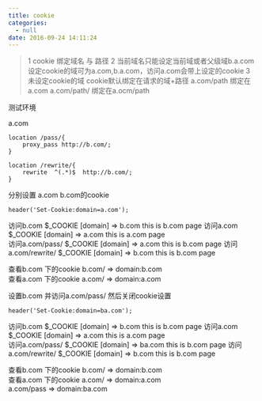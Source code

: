 ```yaml
---
title: cookie
categories:
  - null
date: 2016-09-24 14:11:24
---
```



> 1 cookie 绑定域名 与  路径
  2 当前域名只能设定当前域或者父级域b.a.com  设定cookie的域可为a.com,b.a.com，访问a.com会带上设定的cookie
  3 未设定cookie的域 cookie默认绑定在请求的域+路径  a.com/path  绑定在a.com  a.com/path/ 绑定在a.ocm/path

<!--more-->
测试环境

a.com

	location /pass/{
        proxy_pass http://b.com/;
    }

    location /rewrite/{
        rewrite  ^(.*)$  http://b.com/;
    }


分别设置 a.com b.com的cookie

	header('Set-Cookie:domain=a.com');

访问b.com   $_COOKIE  [domain] => b.com   this is b.com page
访问a.com   $_COOKIE  [domain] => a.com   this is a.com page  
访问a.com/pass/  $_COOKIE [domain] => a.com this is b.com page
访问a.com/rewrite/ $_COOKIE [domain] => b.com this is b.com page

查看b.com 下的cookie  b.com/ => domain:b.com  
查看a.com 下的cookie  a.com/ => domain:a.com


设置b.com 并访问a.com/pass/ 然后关闭cookie设置

 	header('Set-Cookie:domain=ba.com');

访问b.com   $_COOKIE  [domain] => b.com   this is b.com page
访问a.com   $_COOKIE  [domain] => a.com   this is a.com page  
访问a.com/pass/  $_COOKIE [domain] => ba.com this is b.com page
访问a.com/rewrite/ $_COOKIE [domain] => b.com this is b.com page

查看b.com 下的cookie  b.com/ => domain:b.com  
查看a.com 下的cookie  a.com/ => domain:a.com  
					  a.com/pass => domain:ba.com



